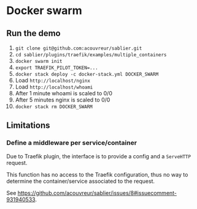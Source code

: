 # Docker swarm

## Run the demo

1. `git clone git@github.com:acouvreur/sablier.git`
2. `cd sablier/plugins/traefik/examples/multiple_containers`
3. `docker swarm init`
4. `export TRAEFIK_PILOT_TOKEN=...`
5.  `docker stack deploy -c docker-stack.yml DOCKER_SWARM`
6.  Load `http://localhost/nginx`
7.  Load `http://localhost/whoami`
8.  After 1 minute whoami is scaled to 0/0
9.  After 5 minutes nginx is scaled to 0/0
10. `docker stack rm DOCKER_SWARM`

## Limitations

### Define a middleware per service/container

Due to Traefik plugin, the interface is to provide a config and a `ServeHTTP` request.

This function has no access to the Traefik configuration, thus no way to determine the container/service associated to the request.

See https://github.com/acouvreur/sablier/issues/8#issuecomment-931940533.